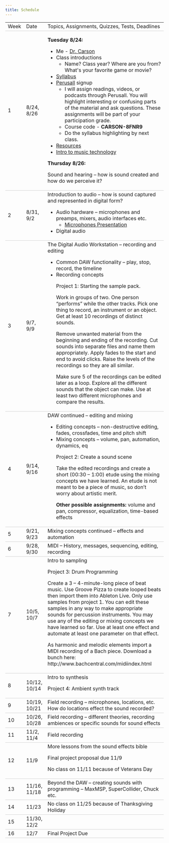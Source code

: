 ```yaml
---
title: Schedule
---
```


<style>
table {
    border-collapse: collapse;
    width: 100%;
}

tr {
    border-bottom: 1px solid #ccc;
}

th {
    text-align: left;    
}

}
    </style>


<table>
  <tr>
   <td>Week
   </td>
   <td>Date
   </td>
   <td>Topics, Assignments, Quizzes, Tests, Deadlines
   </td>
  </tr>
  <tr>
   <td>1
   </td>
   <td>8/24, 8/26
   </td>
   <td>

   **Tuesday 8/24:**

   * Me - [Dr. Carson](https://tatecarson.com)
   * Class introductions 
      * Name? Class year? Where are you from? What's your favorite game or movie?   
   * [Syllabus](pages/syllabus.md)
   * [Perusall](https://perusall.com/) signup
        * I will assign readings, videos, or podcasts through Perusall. You will highlight interesting or confusing parts of the material and ask questions. These assignments will be part of your participation grade.  
        * Course code - **CARSON-8FNR9**
        * Do the syllabus highlighting by next class.   
   * [Resources](pages/resources.md)
   * [Intro to music technology](pages/lectures/week-1/intro-to-music-tech-slides)   

   **Thursday 8/26:**

   Sound and hearing – how is sound created and how do we perceive it? 
   </td>
  </tr>
  <tr>
   <td>2
   </td>
   <td>8/31, 9/2
   </td>
   <td>Introduction to audio – how is sound captured and represented in digital form?
<ul>

<li>Audio hardware – microphones and preamps, mixers, audio interfaces etc.

* [Microphones Presentation](https://dakotastateuniversity-my.sharepoint.com/:p:/r/personal/tate_carson_dsu_edu/_layouts/15/Doc.aspx?sourcedoc=%7B07B9B609-B1A1-4C95-AD7E-D4753D02806E%7D&file=Charm_Studio_Microphones_03-17-2020.pptx&action=edit&mobileredirect=true)
<li>Digital audio 
</li>
</ul>
   </td>
  </tr>
  <tr>
   <td>3
   </td>
   <td>9/7, 9/9
   </td>
   <td>The Digital Audio Workstation – recording and editing
<ul>

<li>Common DAW functionality – play, stop, record, the timeline

<li>Recording concepts

<p>
Project 1: Starting the sample pack. 
<p>
Work in groups of two. One person “performs” while the other tracks. Pick one thing to record, an instrument or an object. Get at least 10 recordings of distinct sounds. 
<p>
Remove unwanted material from the beginning and ending of the recording. Cut sounds into separate files and name them appropriately. Apply fades to the start and end to avoid clicks. Raise the levels of the recordings so they are all similar.
<p>
Make sure 5 of the recordings can be edited later as a loop. Explore all the different sounds that the object can make. Use at least two different microphones and compare the results. 
</li>
</ul>
   </td>
  </tr>
  <tr>
   <td>4
   </td>
   <td>9/14, 9/16
   </td>
   <td>DAW continued – editing and mixing
<ul>

<li>Editing concepts – non-destructive editing, fades, crossfades, time and pitch shift 

<li>Mixing concepts – volume, pan, automation, dynamics, eq 

<p>
Project 2: Create a sound scene 
<p>
Take the edited recordings and create a short (00:30 – 1:00) etude using the mixing concepts we have learned. An etude is not meant to be a piece of music, so don’t worry about artistic merit. 
<p>
<strong>Other possible assignments: </strong>volume and pan, compressor, equalization, time-based effects
</li>
</ul>
   </td>
  </tr>
  <tr>
   <td>5
   </td>
   <td>9/21, 9/23
   </td>
   <td>Mixing concepts continued – effects and automation 
   </td>
  </tr>
  <tr>
   <td>6
   </td>
   <td>9/28, 9/30
   </td>
   <td>MIDI – History, messages, sequencing, editing, recording 
   </td>
  </tr>
  <tr>
   <td>7
   </td>
   <td>10/5, 10/7
   </td>
   <td>Intro to sampling 
<p>
Project 3: Drum Programming 
<p>
Create a 3 – 4-minute-long piece of beat music. Use Groove Pizza to create looped beats then import them into Ableton Live. Only use samples from project 1. You can edit these samples in any way to make appropriate sounds for percussion instruments. You may use any of the editing or mixing concepts we have learned so far. Use at least one effect and automate at least one parameter on that effect. 
<p>
As harmonic and melodic elements import a MIDI recording of a Bach piece. Download a bunch here: http://www.bachcentral.com/midiindex.html
   </td>
  </tr>
  <tr>
   <td>8
   </td>
   <td>10/12, 10/14
   </td>
   <td>Intro to synthesis 
<p>
Project 4: Ambient synth track 
   </td>
  </tr>
  <tr>
   <td>9
   </td>
   <td>10/19, 10/21
   </td>
   <td>Field recording – microphones, locations, etc. How do locations effect the sound recorded?
   </td>
  </tr>
  <tr>
   <td>10
   </td>
   <td>10/26, 10/28
   </td>
   <td>Field recording – different theories, recording ambiences or specific sounds for sound effects 
   </td>
  </tr>
  <tr>
   <td>11
   </td>
   <td>11/2, 11/4
   </td>
   <td>Field recording
   </td>
  </tr>
  <tr>
   <td>12
   </td>
   <td>11/9
   </td>
   <td>More lessons from the sound effects bible
<p>
Final project proposal due 11/9
<p>
No class on 11/11 because of Veterans Day
   </td>
  </tr>
  <tr>
   <td>13
   </td>
   <td>11/16, 11/18
   </td>
   <td>Beyond the DAW – creating sounds with programming – MaxMSP, SuperCollider, Chuck etc. 
   </td>
  </tr>
  <tr>
   <td>14
   </td>
   <td>11/23
   </td>
   <td>No class on 11/25 because of Thanksgiving Holiday
   </td>
  </tr>
  <tr>
   <td>15
   </td>
   <td>11/30, 12/2
   </td>
   <td>
   </td>
  </tr>
  <tr>
   <td>16
   </td>
   <td>12/7
   </td>
   <td>Final Project Due 
   </td>
  </tr>
</table>

